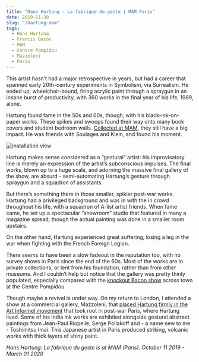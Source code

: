 ```yaml
---
title: "Hans Hartung - La fabrique du geste | MAM Paris"
date: 2019-11-30
slug: "/hartung-mam"
tags:
  - Hans Hartung
  - Francis Bacon 
  - MAM
  - Centre Pompidou
  - Mazzoleni
  - Paris
---
```


This artist hasn’t had a major retrospective in years, but had a career that spanned early 20th-century experiments in Symbolism, via Surrealism. He ended up, wheelchair-bound, firing acrylic paint through a spraygun in an insane burst of productivity, with 360 works in the final year of his life, 1989, alone.

Hartung found fame in the 50s and 60s, though, with his black-ink-on-paper works. These spikes and swoops found their way onto many book covers and student bedroom walls. [Collected at MAM](http://www.mam.paris.fr/en/expositions/exhibitions-hans-hartung), they still have a big impact. He was friends with Soulages and Klein, and found his moment.

![installation view](/hartung-mam-1.jpg)

Hartung makes sense considered as a “gestural” artist: his improvisatory line is merely an expression of the artist’s subconscious impulses. The final works, blown up to a huge scale, and adorning the massive final gallery of the show, are absurd - semi-automating Hartung’s gesture through spraygun and a squadron of assistants.

But there’s something there in those smaller, spikier post-war works. Hartung had a privileged background and was in with the in crowd throughout his life, with a squadron of A-list artist friends. When fame came, he set up a spectacular “showroom” studio that featured in many a magazine spread, though the actual painting was done in a smaller room upstairs.

On the other hand, Hartung experienced great suffering, losing a leg in the war when fighting with the French Foreign Legion.

There seems to have been a slow fadeout in the reputation too, with no survey shows in Paris since the end of the 60s. Most of the works are in private collections, or lent from his foundation, rather than from other museums. And I couldn’t help but notice that the gallery was pretty thinly populated, especially compared with the [knockout Bacon show](https://www.centrepompidou.fr/cpv/agenda/event.action?param.id=FR_R-98422f4ec997b38e22b5fcc316c6dff7&param.idSource=FR_E-98422f4ec997b38e22b5fcc316c6dff7) across town at the Centre Pompidou.

Though maybe a revival is under way. On my return to London, I attended a show at a commercial gallery, Mazzoleni, that [placed Hartung firmly in the Art Informel movement](http://mazzoleniart.com/elenco_espositori/hans-hartung-and-art-informel/) that took root in post-war Paris, where Hartung lived. Some of his India ink works are exhibited alongside gestural abstract paintings from Jean-Paul Riopelle, Serge Poliakoff and - a name new to me - Toshimitsu Imai. This Japanese artist in Paris produced striking, volcanic works with thick layers of shiny paint.

*Hans Hartung: La fabrique du geste is at MAM (Paris). October 11 2019 - March 01 2020*
